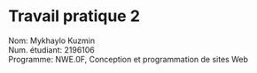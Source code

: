 # Travail pratique 2

Nom: Mykhaylo Kuzmin  
Num. étudiant: 2196106  
Programme: NWE.0F, Conception et programmation de sites Web
